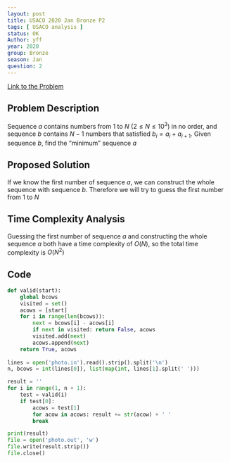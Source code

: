```yaml
---
layout: post
title: USACO 2020 Jan Bronze P2
tags: [ USACO analysis ]
status: OK
Author: yff
year: 2020
group: Bronze
season: Jan
question: 2
---
```




[Link to the Problem](http://www.usaco.org/index.php?page=viewproblem2&cpid=988)

## Problem Description

Sequence $a$ contains numbers from 1 to $N$ ($2 ≤ N ≤ 10^3$) in no order, and sequence $b$ contains $N-1$ numbers that satisfied $b_i = a_i + a_{i + 1}$. Given sequence $b$, find the “minimum” sequence $a$

## Proposed Solution

If we know the first number of sequence $a$, we can construct the whole sequence with sequence $b$. Therefore we will try to guess the first number from 1 to $N$

## Time Complexity Analysis

Guessing the first number of sequence $a$ and constructing the whole sequence $a$ both have a time complexity of $O(N)$, so the total time complexity is $O(N^2)$

## Code

```python
def valid(start):
	global bcows
	visited = set()
	acows = [start]
	for i in range(len(bcows)):
		next = bcows[i] - acows[i]
		if next in visited: return False, acows
		visited.add(next)
		acows.append(next)
	return True, acows
		
lines = open('photo.in').read().strip().split('\n')
n, bcows = int(lines[0]), list(map(int, lines[1].split(' ')))

result = ''
for i in range(1, n + 1):
	test = valid(i)
	if test[0]: 
		acows = test[1]
		for acow in acows: result += str(acow) + ' '
		break

print(result)
file = open('photo.out', 'w')
file.write(result.strip())
file.close()
```

